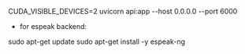 CUDA_VISIBLE_DEVICES=2 uvicorn api:app --host 0.0.0.0 --port 6000

- for espeak backend:

sudo apt-get update
sudo apt-get install -y espeak-ng